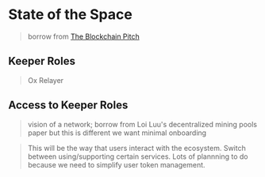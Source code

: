 # State of the Space

>  borrow from [The Blockchain Pitch](TheBlockchainPitch.md)

## Keeper Roles

> Ox Relayer

## Access to Keeper Roles
> vision of a network; borrow from Loi Luu's decentralized mining pools paper but this is different
> we want minimal onboarding

> This will be the way that users interact with the ecosystem. Switch between using/supporting certain services. Lots of plannning to do because we need to simplify user token management.

